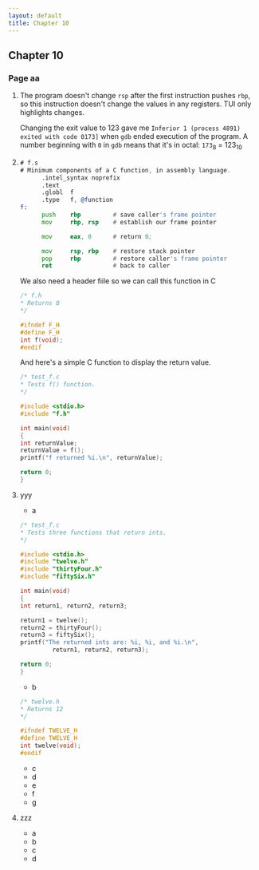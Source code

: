 ```yaml
---
layout: default
title: Chapter 10
---
```


## Chapter 10

### Page aa
1. The program doesn't change `rsp` after the first instruction pushes `rbp`, so this instruction doesn't change the values in any registers. TUI only highlights changes.
   
   Changing the exit value to 123 gave me `Inferior 1 (process 4891) exited with code 0173]` when `gdb` ended execution of the program. A number beginning with `0` in `gdb` means that it's in octal: `173`<sub>8</sub> = 123<sub>10</sub>

2. 
   ```asm
   # f.s
   # Minimum components of a C function, in assembly language.
         .intel_syntax noprefix
         .text
         .globl  f
         .type   f, @function
   f:
         push    rbp         # save caller's frame pointer
         mov     rbp, rsp    # establish our frame pointer

         mov     eax, 0      # return 0;

         mov     rsp, rbp    # restore stack pointer
         pop     rbp         # restore caller's frame pointer
         ret                 # back to caller
   ```
   We also need a header fiile so we can call this function in C
   ```c
   /* f.h
   * Returns 0
   */

   #ifndef F_H
   #define F_H
   int f(void);
   #endif
   ```
   And here's a simple C function to display the return value.
   ```c
   /* test_f.c
   * Tests f() function.
   */

   #include <stdio.h>
   #include "f.h"

   int main(void)
   {
   int returnValue;
   returnValue = f();
   printf("f returned %i.\n", returnValue);

   return 0;
   }
   ```
3. yyy
   * a
   ```c
   /* test_f.c
   * Tests three functions that return ints.
   */

   #include <stdio.h>
   #include "twelve.h"
   #include "thirtyFour.h"
   #include "fiftySix.h"

   int main(void)
   {
   int return1, return2, return3;

   return1 = twelve();
   return2 = thirtyFour();
   return3 = fiftySix();
   printf("The returned ints are: %i, %i, and %i.\n",
            return1, return2, return3);

   return 0;
   }
   ```
   * b
   ```c
   /* twelve.h
   * Returns 12
   */

   #ifndef TWELVE_H
   #define TWELVE_H
   int twelve(void);
   #endif
   ```
   * c
   * d
   * e
   * f
   * g
4. zzz
   * a
   * b
   * c
   * d

